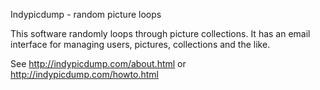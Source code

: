 Indypicdump - random picture loops

This software randomly loops through picture collections.
It has an email interface for managing users, pictures, collections and the like.

See http://indypicdump.com/about.html or http://indypicdump.com/howto.html
